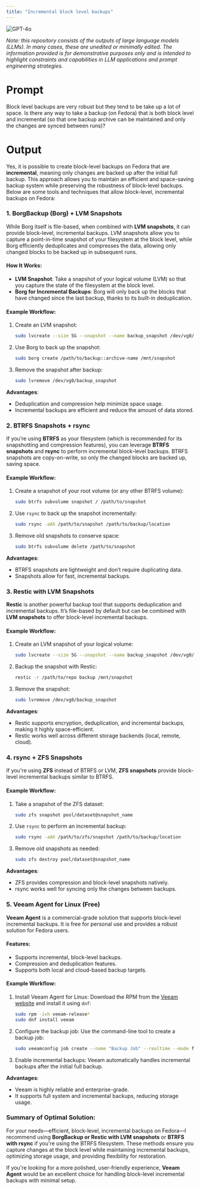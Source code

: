 ```yaml
---
title: "Incremental block level backups"
---
```

![GPT-4o](https://img.shields.io/badge/GPT--4o-3333FF?style=for-the-badge&logo=openai&logoColor=white)



*Note: this repository consists of the outputs of large language models (LLMs). In many cases, these are unedited or minimally edited. The information provided is for demonstrative purposes only and is intended to highlight constraints and capabilities in LLM applications and prompt engineering strategies.*


# Prompt

Block level backups are very robust but they tend to be take up a lot of space. Is there any way to take a backup (on Fedora) that is both block level and incremental (so that one backup archive can be maintained and only the changes are synced between runs)?

# Output

Yes, it is possible to create block-level backups on Fedora that are **incremental**, meaning only changes are backed up after the initial full backup. This approach allows you to maintain an efficient and space-saving backup system while preserving the robustness of block-level backups. Below are some tools and techniques that allow block-level, incremental backups on Fedora:

### 1. **BorgBackup (Borg) + LVM Snapshots**
While Borg itself is file-based, when combined with **LVM snapshots**, it can provide block-level, incremental backups. LVM snapshots allow you to capture a point-in-time snapshot of your filesystem at the block level, while Borg efficiently deduplicates and compresses the data, allowing only changed blocks to be backed up in subsequent runs.

#### How It Works:
- **LVM Snapshot**: Take a snapshot of your logical volume (LVM) so that you capture the state of the filesystem at the block level.
- **Borg for Incremental Backups**: Borg will only back up the blocks that have changed since the last backup, thanks to its built-in deduplication.
  
#### Example Workflow:
1. Create an LVM snapshot:
   ```bash
   sudo lvcreate --size 5G --snapshot --name backup_snapshot /dev/vg0/root
   ```

2. Use Borg to back up the snapshot:
   ```bash
   sudo borg create /path/to/backup::archive-name /mnt/snapshot
   ```

3. Remove the snapshot after backup:
   ```bash
   sudo lvremove /dev/vg0/backup_snapshot
   ```

**Advantages**:
- Deduplication and compression help minimize space usage.
- Incremental backups are efficient and reduce the amount of data stored.

### 2. **BTRFS Snapshots + rsync**
If you’re using **BTRFS** as your filesystem (which is recommended for its snapshotting and compression features), you can leverage **BTRFS snapshots** and **rsync** to perform incremental block-level backups. BTRFS snapshots are copy-on-write, so only the changed blocks are backed up, saving space.

#### Example Workflow:
1. Create a snapshot of your root volume (or any other BTRFS volume):
   ```bash
   sudo btrfs subvolume snapshot / /path/to/snapshot
   ```

2. Use `rsync` to back up the snapshot incrementally:
   ```bash
   sudo rsync -aAX /path/to/snapshot /path/to/backup/location
   ```

3. Remove old snapshots to conserve space:
   ```bash
   sudo btrfs subvolume delete /path/to/snapshot
   ```

**Advantages**:
- BTRFS snapshots are lightweight and don’t require duplicating data.
- Snapshots allow for fast, incremental backups.

### 3. **Restic with LVM Snapshots**
**Restic** is another powerful backup tool that supports deduplication and incremental backups. It’s file-based by default but can be combined with **LVM snapshots** to offer block-level incremental backups.

#### Example Workflow:
1. Create an LVM snapshot of your logical volume:
   ```bash
   sudo lvcreate --size 5G --snapshot --name backup_snapshot /dev/vg0/root
   ```

2. Backup the snapshot with Restic:
   ```bash
   restic -r /path/to/repo backup /mnt/snapshot
   ```

3. Remove the snapshot:
   ```bash
   sudo lvremove /dev/vg0/backup_snapshot
   ```

**Advantages**:
- Restic supports encryption, deduplication, and incremental backups, making it highly space-efficient.
- Restic works well across different storage backends (local, remote, cloud).

### 4. **rsync + ZFS Snapshots**
If you're using **ZFS** instead of BTRFS or LVM, **ZFS snapshots** provide block-level incremental backups similar to BTRFS.

#### Example Workflow:
1. Take a snapshot of the ZFS dataset:
   ```bash
   sudo zfs snapshot pool/dataset@snapshot_name
   ```

2. Use `rsync` to perform an incremental backup:
   ```bash
   sudo rsync -aAX /path/to/zfs/snapshot /path/to/backup/location
   ```

3. Remove old snapshots as needed:
   ```bash
   sudo zfs destroy pool/dataset@snapshot_name
   ```

**Advantages**:
- ZFS provides compression and block-level snapshots natively.
- rsync works well for syncing only the changes between backups.

### 5. **Veeam Agent for Linux (Free)**
**Veeam Agent** is a commercial-grade solution that supports block-level incremental backups. It is free for personal use and provides a robust solution for Fedora users.

#### Features:
- Supports incremental, block-level backups.
- Compression and deduplication features.
- Supports both local and cloud-based backup targets.

#### Example Workflow:
1. Install Veeam Agent for Linux:
   Download the RPM from the [Veeam website](https://www.veeam.com) and install it using `dnf`:
   ```bash
   sudo rpm -ivh veeam-release*
   sudo dnf install veeam
   ```

2. Configure the backup job:
   Use the command-line tool to create a backup job:
   ```bash
   sudo veeamconfig job create --name "Backup Job" --realtime --mode full --path /path/to/backup/location
   ```

3. Enable incremental backups:
   Veeam automatically handles incremental backups after the initial full backup.

**Advantages**:
- Veeam is highly reliable and enterprise-grade.
- It supports full system and incremental backups, reducing storage usage.

### Summary of Optimal Solution:
For your needs—efficient, block-level, incremental backups on Fedora—I recommend using **BorgBackup or Restic with LVM snapshots** or **BTRFS with rsync** if you're using the BTRFS filesystem. These methods ensure you capture changes at the block level while maintaining incremental backups, optimizing storage usage, and providing flexibility for restoration.

If you're looking for a more polished, user-friendly experience, **Veeam Agent** would be an excellent choice for handling block-level incremental backups with minimal setup.